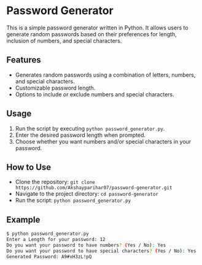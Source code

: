 # Password Generator

This is a simple password generator written in Python. It allows users to generate random passwords based on their preferences for length, inclusion of numbers, and special characters.

## Features

- Generates random passwords using a combination of letters, numbers, and special characters.
- Customizable password length.
- Options to include or exclude numbers and special characters.

## Usage

1. Run the script by executing `python password_generator.py`.
2. Enter the desired password length when prompted.
3. Choose whether you want numbers and/or special characters in your password.

## How to Use

- Clone the repository: `git clone https://github.com/Akshayparihar07/password-generator.git`
- Navigate to the project directory: `cd password-generator`
- Run the script: `python password_generator.py`

## Example

```bash
$ python password_generator.py
Enter a Length for your password: 12
Do you want your password to have numbers? (Yes / No): Yes
Do you want your password to have special characters? (Yes / No): Yes
Generated Password: A9#xH3zL!pQ
